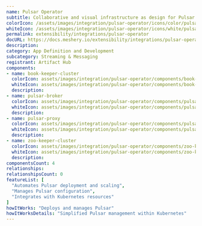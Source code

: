 ```yaml
---
name: Pulsar Operator
subtitle: Collaborative and visual infrastructure as design for Pulsar Operator
colorIcon: /assets/images/integration/pulsar-operator/icons/color/pulsar-operator-color.svg
whiteIcon: /assets/images/integration/pulsar-operator/icons/white/pulsar-operator-white.svg
permalink: extensibility/integrations/pulsar-operator
docURL: https://docs.meshery.io/extensibility/integrations/pulsar-operator
description: 
category: App Definition and Development
subcategory: Streaming & Messaging
registrant: Artifact Hub
components: 
- name: book-keeper-cluster
  colorIcon: assets/images/integration/pulsar-operator/components/book-keeper-cluster/icons/color/book-keeper-cluster-color.svg
  whiteIcon: assets/images/integration/pulsar-operator/components/book-keeper-cluster/icons/white/book-keeper-cluster-white.svg
  description: 
- name: pulsar-broker
  colorIcon: assets/images/integration/pulsar-operator/components/pulsar-broker/icons/color/pulsar-broker-color.svg
  whiteIcon: assets/images/integration/pulsar-operator/components/pulsar-broker/icons/white/pulsar-broker-white.svg
  description: 
- name: pulsar-proxy
  colorIcon: assets/images/integration/pulsar-operator/components/pulsar-proxy/icons/color/pulsar-proxy-color.svg
  whiteIcon: assets/images/integration/pulsar-operator/components/pulsar-proxy/icons/white/pulsar-proxy-white.svg
  description: 
- name: zoo-keeper-cluster
  colorIcon: assets/images/integration/pulsar-operator/components/zoo-keeper-cluster/icons/color/zoo-keeper-cluster-color.svg
  whiteIcon: assets/images/integration/pulsar-operator/components/zoo-keeper-cluster/icons/white/zoo-keeper-cluster-white.svg
  description: 
componentsCount: 4
relationships: 
relationshipsCount: 0
featureList: [
  "Automates Pulsar deployment and scaling",
  "Manages Pulsar configuration",
  "Integrates with Kubernetes resources"
]
howItWorks: "Deploys and manages Pulsar"
howItWorksDetails: "Simplified Pulsar management within Kubernetes"
---
```

